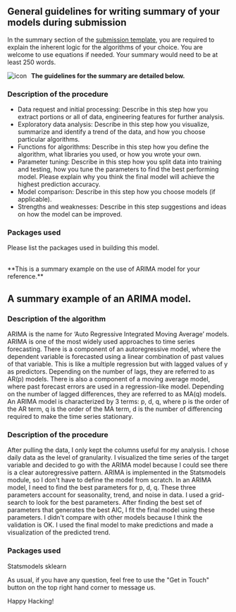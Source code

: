 ## General guidelines for writing summary of your models during submission

In the summary section of the [submission template](https://ironhacks.com/hacks/fall-2022/submissions), you are required to explain the inherent logic for the algorithms of your choice. You are welcome to use equations if needed. Your summary would need to be at least 250 words. 


<img src="https://i.imgur.com/RcNJ01Y.png" alt=" icon" style="float: left; margin-right: 10px;" />


**The guidelines for the summary are detailed below.**

### Description of the procedure
* Data request and initial processing: Describe in this step how you extract portions or all of data, engineering features for further analysis.
* Exploratory data analysis: Describe in this step how you visualize, summarize and identify a trend of the data, and how you choose particular algorithms.
* Functions for algorithms: Describe in this step how you define the algorithm, what libraries you used, or how you wrote your own.
* Parameter tuning: Describe in this step how you split data into training and testing, how you tune the parameters to find the best performing model. Please explain why you think the final model will achieve the highest prediction accuracy.
* Model comparison: Describe in this step how you choose models (if applicable).
* Strengths and weaknesses: Describe in this step suggestions and ideas on how the model can be improved.

### Packages used
Please list the packages used in building this model.


<br />
**This is a summary example on the use of ARIMA model for your reference.**
<br />


## A summary example of an ARIMA model. 

### Description of the algorithm
ARIMA is the name for ‘Auto Regressive Integrated Moving Average’ models. ARIMA is one of the most widely used approaches to time series forecasting. There is a component of an autoregressive model, where the dependent variable is forecasted using a linear combination of past values of that variable. This is like a multiple regression but with lagged values of y as predictors. Depending on the number of lags, they are referred to as AR(p) models. There is also a component of a moving average model, where past forecast errors are used in a regression-like model. Depending on the number of lagged differences, they are referred to as MA(q) models. An ARIMA model is characterized by 3 terms: p, d, q, where p is the order of the AR term, q is the order of the MA term, d is the number of differencing required to make the time series stationary.

### Description of the procedure
After pulling the data, I only kept the columns useful for my analysis. I chose daily data as the level of granularity. I visualized the time series of the target variable and decided to go with the ARIMA model because I could see there is a clear autoregressive pattern. ARIMA is implemented in the Statsmodels module, so I don't have to define the model from scratch. In an ARIMA model, I need to find the best parameters for p, d, q. These three parameters account for seasonality, trend, and noise in data. I used a grid-search to look for the best parameters. After finding the best set of parameters that generates the best AIC, I fit the final model using these parameters. I didn't compare with other models because I think the validation is OK. I used the final model to make predictions and made a visualization of the predicted trend.

### Packages used
Statsmodels
sklearn

As usual, if you have any question, feel free to use the "Get in Touch" button on the top right hand corner to message us. 

Happy Hacking! 